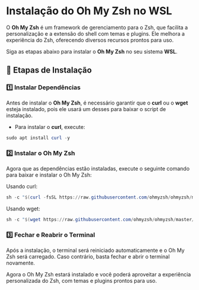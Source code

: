 # Instalação do **Oh My Zsh** no WSL

O **Oh My Zsh** é um framework de gerenciamento para o Zsh, que facilita a personalização e a extensão do shell com temas e plugins. Ele melhora a experiência do Zsh, oferecendo diversos recursos prontos para uso.

Siga as etapas abaixo para instalar o **Oh My Zsh** no seu sistema **WSL**.

## 🚀 Etapas de Instalação

### 1️⃣ **Instalar Dependências**

Antes de instalar o **Oh My Zsh**, é necessário garantir que o **curl** ou o **wget** esteja instalado, pois ele usará um desses para baixar o script de instalação.

- Para instalar o **curl**, execute:

```powershell
sudo apt install curl -y
```

### 2️⃣ **Instalar o Oh My Zsh**

Agora que as dependências estão instaladas, execute o seguinte comando para baixar e instalar o Oh My Zsh:

Usando curl:

```powershell
sh -c "$(curl -fsSL https://raw.githubusercontent.com/ohmyzsh/ohmyzsh/master/tools/install.sh)"
```

Usando wget:

```powershell
sh -c "$(wget https://raw.githubusercontent.com/ohmyzsh/ohmyzsh/master/tools/install.sh -O -)"
```

### 3️⃣ **Fechar e Reabrir o Terminal**

Após a instalação, o terminal será reiniciado automaticamente e o Oh My Zsh será carregado. Caso contrário, basta fechar e abrir o terminal novamente.

Agora o Oh My Zsh estará instalado e você poderá aproveitar a experiência personalizada do Zsh, com temas e plugins prontos para uso.
